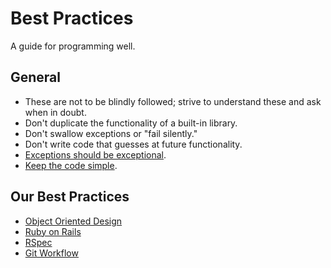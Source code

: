 # Best Practices

A guide for programming well.

## General

* These are not to be blindly followed; strive to understand these and ask when in doubt.
* Don't duplicate the functionality of a built-in library.
* Don't swallow exceptions or "fail silently."
* Don't write code that guesses at future functionality.
* [Exceptions should be exceptional](http://www.readability.com/~/yichhgvu).
* [Keep the code simple](http://www.readability.com/~/ko2aqda2).


## Our Best Practices

* [Object Oriented Design](/best-practices/object-oriented-design)
* [Ruby on Rails](/best-practices/rubyonrails)
* [RSpec](/best-practices/rspec)
* [Git Workflow](/best-practices/git-workflow)
